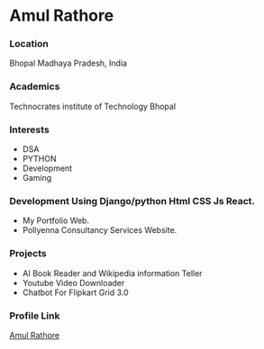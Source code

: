 # Amul Rathore

### Location

Bhopal Madhaya Pradesh, India

### Academics

Technocrates institute of Technology Bhopal

### Interests

- DSA
- PYTHON
- Development
- Gaming

### Development Using Django/python Html CSS Js React.
- My Portfolio Web.
- Pollyenna Consultancy Services Website.
 

### Projects

- AI Book Reader and Wikipedia information Teller
- Youtube Video Downloader
- Chatbot For Flipkart Grid 3.0
### Profile Link

[Amul Rathore](https://github.com/amul-code)
